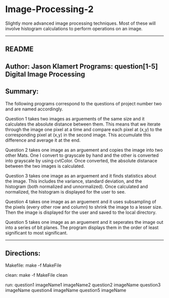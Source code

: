 # Image-Processing-2
Slightly more advanced image processing techniques. Most of these will involve histogram calculations to perform operations on an image.

----------------------------------------------------------------------------
README
----------------------------------------------------------------------------
Author: Jason Klamert
Programs: question[1-5]
Digital Image Processing
----------------------------------------------------------------------------
Summary:
----------------------------------------------------------------------------

The following programs correspond to the questions of project number two and
are named accordingly.

Question 1 takes two images as arguements of the same size and it calculates
the absolute distance between them. This means that we iterate through the
image one pixel at a time and compare each pixel at (x,y) to the corresponding
pixel at (x,y) in the second image. This accumulate this difference and
average it at the end.

Question 2 takes one image as an arguement and copies the image into two
other Mats. One I convert to grayscale by hand and the other is converted
into grayscale by using cvtColor. Once converted, the absolute distanace
between the two images is calculated.

Question 3 takes one image as an arguement and it finds statistics about the
image. This includes the variance, standard deviation, and the histogram
(both normalized and unnormalized). Once calculated and normalized, the
histogram is displayed for the user to see.

Question 4 takes one image as an arguement and it uses subsampling of the
pixels (every other row and column) to shrink the image to a lesser size.
Then the image is displayed for the user and saved to the local directory.

Question 5 takes one image as an arguement and it seperates the image out
into a series of bit planes. The program displays them in the order of
least significant to most significant.

----------------------------------------------------------------------------
Directions:
----------------------------------------------------------------------------

Makefile:
	make -f MakeFile

clean:
	make -f MakeFile clean

run:
	question1 imageName1 imageName2
	question2 imageName
	question3 imageName
	question4 imageName
	question5 imageName

